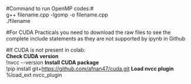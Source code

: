 #Command to run OpenMP codes:#          
g++ filename.cpp -lgomp -o filename.cpp         
./filename    

#For CUDA Practicals you need to download the raw files to see the complete include statements as they are not supported by ipynb in Github

#If CUDA is not present in colab:    
**Check CUDA version**    
!nvcc --version
**Install CUDA package**         
!pip install git+https://github.com/afnan47/cuda.git
**Load nvcc plugin**    
%load_ext nvcc_plugin 

